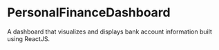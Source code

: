 # PersonalFinanceDashboard
A dashboard that visualizes and displays bank account information built using ReactJS.
